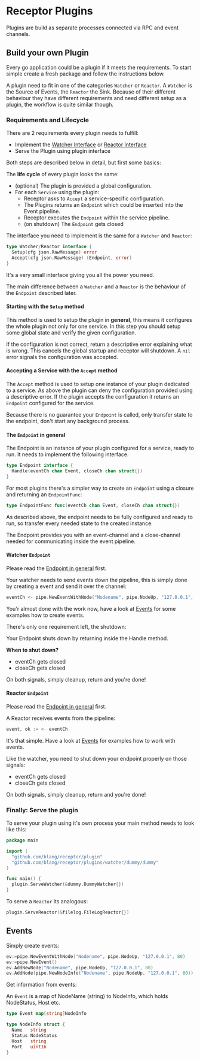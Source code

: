 # Receptor Plugins

Plugins are build as separate processes connected via RPC and event channels.

## Build your own Plugin
Every go application could be a plugin if it meets the requirements.
To start simple create a fresh package and follow the instructions below.

A plugin need to fit in one of the categories `Watcher` or `Reactor`.
A `Watcher` is the Source of Events, the `Reactor` the Sink.
Because of their different behaviour they have different requirements and need
different setup as a plugin, the workflow is quite similar though.

### Requirements and Lifecycle
There are 2 requirements every plugin needs to fulfill:
- Implement the [Watcher Interface](pipe/watcher.go) or [Reactor Interface](pipe/reactor.go)
- Serve the Plugin using plugin interface

Both steps are described below in detail, but first some basics:

The **life cycle** of every plugin looks the same:
- (optional) The plugin is provided a global configuration.
- For each `Service` using the plugin:
  - Receptor asks to `Accept` a service-specific configuration.
  - The Plugins returns an `Endpoint` which could be inserted into the Event pipeline.
  - Receptor executes the `Endpoint` within the service pipeline.
  - (on shutdown) The `Endpoint` gets closed

The interface you need to implement is the same for a `Watcher` and `Reactor`:
```go
type Watcher/Reactor interface {
  Setup(cfg json.RawMessage) error
  Accept(cfg json.RawMessage) (Endpoint, error)
}
```
It's a very small interface giving you all the power you need.

The main difference between a `Watcher` and a `Reactor` is the behaviour of the `Endpoint` described later.

#### Starting with the `Setup` method
This method is used to setup the plugin in **general**, this means it configures
the whole plugin not only for one service.
In this step you should setup some global state and verify the given configuration.

If the configuration is not correct, return a descriptive error explaining what is wrong.
This cancels the global startup and receptor will shutdown. A `nil` error signals the
configuration was accepted.


#### Accepting a Service with the `Accept` method
The `Accept` method is used to setup one instance of your plugin dedicated to a service.
As above the plugin can deny the configuration provided using a descriptive error.
If the plugin accepts the configuration it returns an `Endpoint` configured for the service.

Because there is no guarantee your `Endpoint` is called, only transfer state to the endpoint,
don't start any background process.

#### The `Endpoint` in general
The Endpoint is an instance of your plugin configured for a service, ready to run.
It needs to implement the following interface.

```go
type Endpoint interface {
  Handle(eventCh chan Event, closeCh chan struct{})
}
```

For most plugins there's a simpler way to create an `Endpoint` using a closure
and returning an `EndpointFunc`:

```go
type EndpointFunc func(eventCh chan Event, closeCh chan struct{})
```


As described above, the endpoint needs to be fully configured and ready to run,
so transfer every needed state to the created instance.

The Endpoint provides you with an event-channel and a close-channel needed for communicating
inside the event pipeline.


#### Watcher `Endpoint`
Please read the [Endpoint in general](#the-endpoint-in-general) first.

Your watcher needs to send events down the pipeline, this is simply done by creating a event and send it over the channel:

```go
eventCh <- pipe.NewEventWithNode("Nodename", pipe.NodeUp, "127.0.0.1", 80)
```

You'r almost done with the work now, have a look at [Events](#events) for some examples how to create events.

There's only one requirement left, the shutdown:

Your Endpoint shuts down by returning inside the Handle method.

**When to shut down?**
- eventCh gets closed
- closeCh gets closed

On both signals, simply cleanup, return and you're done!

#### Reactor `Endpoint`
Please read the [Endpoint in general](#the-endpoint-in-general) first.

A Reactor receives events from the pipeline:

```go
event, ok := <- eventCh
```
It's that simple. Have a look at [Events](#events) for examples how to work with events.

Like the watcher, you need to shut down your endpoint properly on those signals:
- eventCh gets closed
- closeCh gets closed

On both signals, simply cleanup, return and you're done!

### Finally: Serve the plugin

To serve your plugin using it's own process your main method needs to look like this:
```go
package main

import (
  "github.com/blang/receptor/plugin"
  "github.com/blang/receptor/plugins/watcher/dummy/dummy"
)

func main() {
  plugin.ServeWatcher(&dummy.DummyWatcher{})
}
```

To serve a `Reactor` its analogous:

```go
plugin.ServeReactor(&filelog.FileLogReactor{})
```

## Events

Simply create events:
```go
ev:=pipe.NewEventWithNode("Nodename", pipe.NodeUp, "127.0.0.1", 80)
ev:=pipe.NewEvent()
ev.AddNewNode("Nodename", pipe.NodeUp, "127.0.0.1", 80)
ev.AddNode(pipe.NewNodeInfo("Nodename", pipe.NodeUp, "127.0.0.1", 80))
```

Get information from events:

An `Event` is a map of NodeName (string) to NodeInfo, which holds NodeStatus, Host etc.
```go
type Event map[string]NodeInfo

type NodeInfo struct {
  Name   string
  Status NodeStatus
  Host   string
  Port   uint16
}
```
